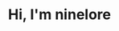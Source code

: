 ---
title: Hi, I'm ninelore
description: Freedom is our greatest right. Always.
background: "images/bg.jpg"
logo: "pictures/dove.png"
---